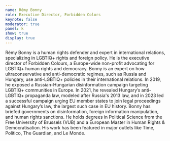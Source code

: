 ```yaml
---
name: Rémy Bonny
role: Executive Director, Forbidden Colors
keynote: false
moderator: true
panel: k
show: true
display: true
---
```


Rémy Bonny is a human rights defender and expert in international relations, specializing in LGBTIQ+ rights and foreign policy. He is the executive director of Forbidden Colours, a Europe-wide non-profit advocating for LGBTIQ+ human rights and democracy. Bonny is an expert on how ultraconservative and anti-democratic regimes, such as Russia and Hungary, use anti-LGBTIQ+ policies in their international relations. In 2019, he exposed a Russian-Hungarian disinformation campaign targeting LGBTIQ+ communities in Europe. In 2021, he revealed Hungary’s anti-LGBTIQ+ propaganda law, modeled after Russia's 2013 law, and in 2023 led a successful campaign urging EU member states to join legal proceedings against Hungary’s law, the largest such case in EU history. Bonny has briefed governments on disinformation, foreign information manipulation, and human rights sanctions. He holds degrees in Political Science from the Free University of Brussels (VUB) and a European Master in Human Rights & Democratisation. His work has been featured in major outlets like Time, Politico, The Guardian, and Le Monde.

